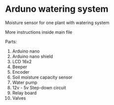 # Arduno watering system

Moisture sensor for one plant with watering system

More instructions inside main file

Parts:
1. Arduino nano
2. Arduino nano shield
3. LCD 16x2
4. Beeper
5. Encoder
6. Soil moisture capacity sensor
7. Water pump
8. 12v - 5v Step-down circuit
9. Relay board
10. Valves
